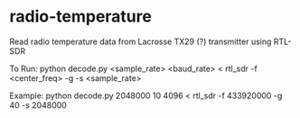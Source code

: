 # radio-temperature
Read radio temperature data from Lacrosse TX29 (?) transmitter using RTL-SDR

To Run: python decode.py <sample_rate> <decimation> <baud_rate> < rtl_sdr -f <center_freq> -g <gain> -s <sample_rate>

Example: python decode.py 2048000 10 4096 < rtl_sdr -f 433920000 -g 40 -s 2048000
